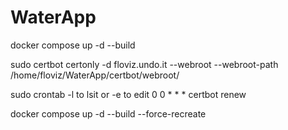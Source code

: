 # WaterApp

docker compose up -d --build 

sudo certbot certonly -d floviz.undo.it --webroot --webroot-path /home/floviz/WaterApp/certbot/webroot/

sudo crontab -l to lsit or -e to edit
0 0 * * * certbot renew

docker compose up -d --build --force-recreate